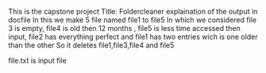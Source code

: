 This is the capstone project 
Title: Foldercleaner
explaination of the output in docfile
In this we make 5 file named file1 to file5 
In which we considered file 3 is empty,
file4 is old then 12 months ,
file5 is less time accessed then input,
file2 has everything perfect and 
file1 has two entries wich is one older than the other 
So it deletes file1,file3,file4 and file5


file.txt is input file
